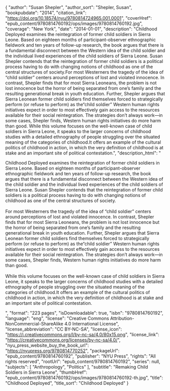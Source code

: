 {
  "author": "Susan Shepler",
  "author_sort": "Shepler, Susan",
  "bookpubdate": "2014",
  "citation_link": "https://doi.org/10.18574/nyu/9780814724965.001.0001",
  "coverHref": "epub_content/9780814760192/ops/images/9780814760192.jpg",
  "coverage": "New York",
  "date": "2014-01-01",
  "description": "Childhood Deployed examines the reintegration of former child soldiers in Sierra Leone. Based on eighteen months of participant-observer ethnographic fieldwork and ten years of follow-up research, the book argues that there is a fundamental disconnect between the Western idea of the child soldier and the individual lived experiences of the child soldiers of Sierra Leone. Susan Shepler contends that the reintegration of former child soldiers is a political process having to do with changing notions of childhood as one of the central structures of society.For most Westerners the tragedy of the idea of “child soldier” centers around perceptions of lost and violated innocence. In contrast, Shepler finds that for most Sierra Leoneans, the problem is not lost innocence but the horror of being separated from one’s family and the resulting generational break in youth education. Further, Shepler argues that Sierra Leonean former child soldiers find themselves forced to strategically perform (or refuse to perform) as the“child soldier” Western human rights initiatives expect in order to most effectively gain access to the resources available for their social reintegration. The strategies don’t always work—in some cases, Shepler finds, Western human rights initiatives do more harm than good. While this volume focuses on the well-known case of child soldiers in Sierra Leone, it speaks to the larger concerns of childhood studies with a detailed ethnography of people struggling over the situated meaning of the categories of childhood.It offers an example of the cultural politics of childhood in action, in which the very definition of childhood is at stake and an important site of political contestation.",
  "description_html": "<p>Childhood Deployed examines the reintegration of former child soldiers in Sierra Leone. Based on eighteen months of participant-observer ethnographic fieldwork and ten years of follow-up research, the book argues that there is a fundamental disconnect between the Western idea of the child soldier and the individual lived experiences of the child soldiers of Sierra Leone. Susan Shepler contends that the reintegration of former child soldiers is a political process having to do with changing notions of childhood as one of the central structures of society.<br><br>For most Westerners the tragedy of the idea of “child soldier” centers around perceptions of lost and violated innocence. In contrast, Shepler finds that for most Sierra Leoneans, the problem is not lost innocence but the horror of being separated from one’s family and the resulting generational break in youth education. Further, Shepler argues that Sierra Leonean former child soldiers find themselves forced to strategically perform (or refuse to perform) as the“child soldier” Western human rights initiatives expect in order to most effectively gain access to the resources available for their social reintegration. The strategies don’t always work—in some cases, Shepler finds, Western human rights initiatives do more harm than good. <br><br>While this volume focuses on the well-known case of child soldiers in Sierra Leone, it speaks to the larger concerns of childhood studies with a detailed ethnography of people struggling over the situated meaning of the categories of childhood.It offers an example of the cultural politics of childhood in action, in which the very definition of childhood is at stake and an important site of political contestation.</p>",
  "format": "223 pages",
  "isDownloadable": true,
  "isbn": "9780814760192",
  "language": "eng",
  "license": "Creative Commons Attribution-NonCommercial-ShareAlike 4.0 International License",
  "license_abbreviation": "CC BY-NC-SA",
  "license_icon": "https://i.creativecommons.org/l/by-nc-sa/4.0/80x15.png",
  "license_link": "https://creativecommons.org/licenses/by-nc-sa/4.0/",
  "nyu_press_website_buy_the_book_url": "https://nyupress.org/9780814770252",
  "packageUrl": "epub_content/9780814760192",
  "publisher": "NYU Press",
  "rights": "All rights reserved",
  "rootUrl": "epub_content/9780814760192",
  "series": null,
  "subjects": [
    "Anthropology",
    "Politics"
  ],
  "subtitle": "Remaking Child Soldiers in Sierra Leone",
  "thumbHref": "epub_content/9780814760192/ops/images/9780814760192-th.jpg",
  "title": "Childhood Deployed",
  "title_sort": "Childhood Deployed"
}
